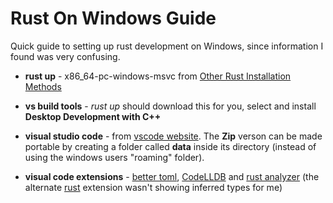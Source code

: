 # Rust On Windows Guide

Quick guide to setting up rust development on Windows, since information I found was very confusing.

* **rust up** - x86_64-pc-windows-msvc from [Other Rust Installation Methods](https://forge.rust-lang.org/infra/other-installation-methods.html)

* **vs build tools** - *rust up* should download this for you, select and install **Desktop Development with C++**

* **visual studio code** - from [vscode website](https://code.visualstudio.com/Download). The **Zip** verson can be made portable by creating a folder called **data** inside its directory (instead of using the windows users "roaming" folder).

* **visual code extensions** - [better toml](https://marketplace.visualstudio.com/items?itemName=bungcip.better-toml), [CodeLLDB](https://marketplace.visualstudio.com/items?itemName=vadimcn.vscode-lldb) and [rust analyzer](https://marketplace.visualstudio.com/items?itemName=matklad.rust-analyzer) (the alternate [rust](https://marketplace.visualstudio.com/items?itemName=rust-lang.rust) extension wasn't showing inferred types for me)
